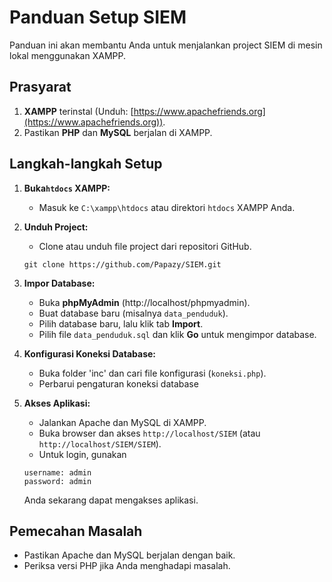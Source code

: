 # Panduan Setup SIEM

Panduan ini akan membantu Anda untuk menjalankan project SIEM di mesin lokal menggunakan XAMPP.

## Prasyarat

1. **XAMPP** terinstal (Unduh: [https://www.apachefriends.org](https://www.apachefriends.org)).
2. Pastikan **PHP** dan **MySQL** berjalan di XAMPP.

## Langkah-langkah Setup

1. **Buka`htdocs` XAMPP:**
   - Masuk ke `C:\xampp\htdocs` atau direktori `htdocs` XAMPP Anda.

1. **Unduh Project:**
   - Clone atau unduh file project dari repositori GitHub.

   ```
   git clone https://github.com/Papazy/SIEM.git
   ```



3. **Impor Database:**
   - Buka **phpMyAdmin** (http://localhost/phpmyadmin).
   - Buat database baru (misalnya `data_penduduk`).
   - Pilih database baru, lalu klik tab **Import**.
   - Pilih file `data_penduduk.sql` dan klik **Go** untuk mengimpor database.

4. **Konfigurasi Koneksi Database:**
   - Buka folder 'inc' dan cari file konfigurasi (`koneksi.php`).
   - Perbarui pengaturan koneksi database

5. **Akses Aplikasi:**
   - Jalankan Apache dan MySQL di XAMPP.
   - Buka browser dan akses `http://localhost/SIEM` (atau `http://localhost/SIEM/SIEM`).
   - Untuk login, gunakan 
   ```
   username: admin
   password: admin
   ```
   
   Anda sekarang dapat mengakses aplikasi.

## Pemecahan Masalah
- Pastikan Apache dan MySQL berjalan dengan baik.
- Periksa versi PHP jika Anda menghadapi masalah.

